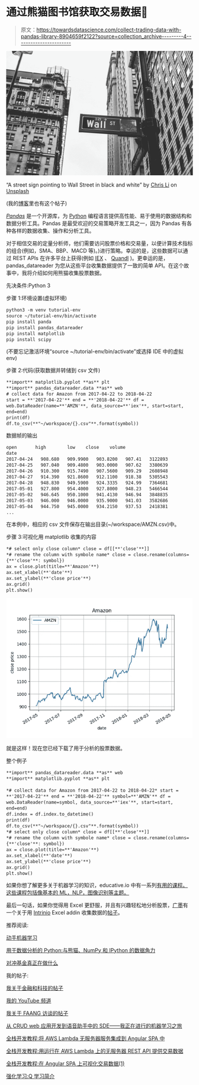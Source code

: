# 通过熊猫图书馆获取交易数据🐼

> 原文：<https://towardsdatascience.com/collect-trading-data-with-pandas-library-8904659f2122?source=collection_archive---------4----------------------->

![](img/98ddd3943676ab3ebf977bb5f7b42d81.png)

“A street sign pointing to Wall Street in black and white” by [Chris Li](https://unsplash.com/@chrisli?utm_source=medium&utm_medium=referral) on [Unsplash](https://unsplash.com?utm_source=medium&utm_medium=referral)

(我的[博客](https://kylelix7.github.io/collecting-trading-data-with-pandas/)里也有这个帖子)

[*Pandas*](https://pandas.pydata.org/) 是一个开源库，为 [Python](https://www.python.org/) 编程语言提供高性能、易于使用的数据结构和数据分析工具。Pandas 是最受欢迎的交易策略开发工具之一，因为 Pandas 有各种各样的数据收集、操作和分析工具。

对于相信交易的定量分析师，他们需要访问股票价格和交易量，以便计算技术指标的组合(例如，SMA、BBP、MACD 等)。)进行策略。幸运的是，这些数据可以通过 REST APIs 在许多平台上获得(例如 [IEX](https://iextrading.com/developer/) 、 [Quandl](https://www.quandl.com/) )。更幸运的是，pandas_datareader 为您从这些平台收集数据提供了一致的简单 API。在这个故事中，我将介绍如何用熊猫收集股票数据。

先决条件:Python 3

步骤 1:环境设置(虚拟环境)

```
python3 -m venv tutorial-env
source ~/tutorial-env/bin/activate
pip install panda
pip install pandas_datareader
pip install matplotlib
pip install scipy
```

(不要忘记激活环境“source ~/tutorial-env/bin/activate”或选择 IDE 中的虚拟 env)

步骤 2:代码(获取数据并转储到 csv 文件)

```
**import** matplotlib.pyplot **as** plt
**import** pandas_datareader.data **as** web
# collect data for Amazon from 2017-04-22 to 2018-04-22
start = **'2017-04-22'** end = **'2018-04-22'** df = web.DataReader(name=**'AMZN'**, data_source=**'iex'**, start=start, end=end)
print(df)
df.to_csv(**"~/workspace/{}.csv"**.format(symbol))
```

数据帧的输出

```
open       high        low    close    volume
date                                                         
2017-04-24   908.680   909.9900   903.8200   907.41   3122893
2017-04-25   907.040   909.4800   903.0000   907.62   3380639
2017-04-26   910.300   915.7490   907.5600   909.29   2608948
2017-04-27   914.390   921.8600   912.1100   918.38   5305543
2017-04-28   948.830   949.5900   924.3335   924.99   7364681
2017-05-01   927.800   954.4000   927.8000   948.23   5466544
2017-05-02   946.645   950.1000   941.4130   946.94   3848835
2017-05-03   946.000   946.0000   935.9000   941.03   3582686
2017-05-04   944.750   945.0000   934.2150   937.53   2418381
...
```

在本例中，相应的 csv 文件保存在输出目录(~/workspace/AMZN.csv)中。

步骤 3:可视化用 matplotlib 收集的内容

```
*# select only close column* close = df[[**'close'**]]
*# rename the column with symbole name* close = close.rename(columns={**'close'**: symbol})
ax = close.plot(title=**'Amazon'**)
ax.set_xlabel(**'date'**)
ax.set_ylabel(**'close price'**)
ax.grid()
plt.show()
```

![](img/79086386b7770b639dc61df601963e4d.png)

就是这样！现在您已经下载了用于分析的股票数据。

整个例子

```
**import** pandas_datareader.data **as** web
**import** matplotlib.pyplot **as** plt

*# collect data for Amazon from 2017-04-22 to 2018-04-22* start = **'2017-04-22'** end = **'2018-04-22'** symbol=**'AMZN'** df = web.DataReader(name=symbol, data_source=**'iex'**, start=start, end=end)
df.index = df.index.to_datetime()
print(df)
df.to_csv(**"~/workspace/{}.csv"**.format(symbol))
*# select only close column* close = df[[**'close'**]]
*# rename the column with symbole name* close = close.rename(columns={**'close'**: symbol})
ax = close.plot(title=**'Amazon'**)
ax.set_xlabel(**'date'**)
ax.set_ylabel(**'close price'**)
ax.grid()
plt.show()
```

如果你想了解更多关于机器学习的知识，educative.io 中有一系列[有用的课程。这些课程包括像基本的 ML，NLP，图像识别等主题。](https://www.educative.io/profile/view/6083138522447872?aff=VEzk)

最后一句话，如果你觉得用 Excel 更舒服，并且有兴趣轻松地分析股票，[广墨](https://medium.com/u/4619b91648bc?source=post_page-----8904659f2122--------------------------------)有一个关于用 [Intrinio](http://docs.intrinio.com/excel-addin#getting-your-access-key) Excel addin 收集数据的[帖子](https://medium.com/@guangmo/a-simple-approach-to-data-driven-stock-analysis-152d4ad3c72c)。

推荐阅读:

[动手机器学习](https://www.amazon.com/gp/product/1492032646/ref=as_li_tl?ie=UTF8&camp=1789&creative=9325&creativeASIN=1492032646&linkCode=as2&tag=blog023b-20&linkId=e6994d31d10e7ac4d35d9889cfe5622e)

[用于数据分析的 Python:与熊猫、NumPy 和 IPython 的数据角力](https://www.amazon.com/gp/product/1491957662/ref=as_li_tl?ie=UTF8&camp=1789&creative=9325&creativeASIN=1491957662&linkCode=as2&tag=blog023b-20&linkId=be0bbd6ab4fd578397d9c14facc76911)

[对冲基金真正在做什么](https://www.amazon.com/gp/product/1631570897/ref=as_li_tl?ie=UTF8&camp=1789&creative=9325&creativeASIN=1631570897&linkCode=as2&tag=blog023b-20&linkId=d7bb68173b008df1b500073e3a8d054e)

我的帖子:

[我关于金融和科技的帖子](https://medium.com/@fin.techology/my-posts-about-finance-and-tech-7b7e6b2e57f4?source=your_stories_page---------------------------)

[我的 YouTube 频道](https://bit.ly/3bBOjtJ)

[我关于 FAANG 访谈的帖子](https://medium.com/@fin.techology/my-posts-about-faang-interview-20e529c5f13f?source=your_stories_page---------------------------)

[从 CRUD web 应用开发到语音助手中的 SDE——我正在进行的机器学习之旅](https://medium.com/@fin.techology/from-crud-app-dev-to-sde-in-voice-assistant-my-ongoing-journey-to-ml-4ea11ec4966e?)

[全栈开发教程:将 AWS Lambda 无服务器服务集成到 Angular SPA 中](/full-stack-development-tutorial-integrate-aws-lambda-serverless-service-into-angular-spa-abb70bcf417f)

[全栈开发教程:用运行在 AWS Lambda 上的无服务器 REST API 提供交易数据](/full-stack-development-tutorial-serverless-rest-api-running-on-aws-lambda-a9a501f54405)

[全栈开发教程:在 Angular SPA 上可视化交易数据(1)](/full-stack-development-tutorial-visualize-trading-data-on-angular-spa-7ec2a5749a38)

[强化学习:Q 学习简介](https://medium.com/@kyle.jinhai.li/reinforcement-learning-introduction-to-q-learning-444c951e292c)